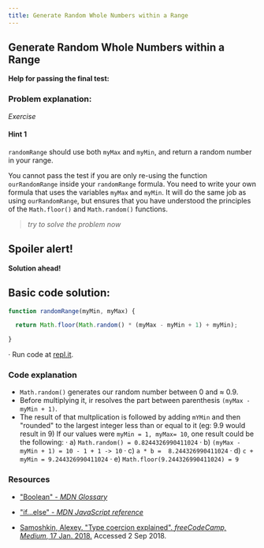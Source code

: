 ```yaml
---
title: Generate Random Whole Numbers within a Range
---
```

## Generate Random Whole Numbers within a Range

**Help for passing the final test:**


### Problem explanation:
_Exercise_

#### Hint 1
`randomRange` should use both `myMax` and `myMin`, and return a random number in your range.

You cannot pass the test if you are only re-using the function `ourRandomRange` inside your `randomRange` formula. You need to write your own formula that uses the variables `myMax` and `myMin`. It will do the same job as using `ourRandomRange`, but ensures that you have understood the principles of the `Math.floor()` and `Math.random()` functions.
> _try to solve the problem now_


## Spoiler alert!

**Solution ahead!**

## Basic code solution:

```javascript
function randomRange(myMin, myMax) {

  return Math.floor(Math.random() * (myMax - myMin + 1) + myMin);

}
```
·  Run code at [repl.it](https://repl.it/@AdrianSkar/Basic-JS-Random-whole-numbers-within-range).

### Code explanation
- `Math.random()` generates our random number between 0 and ≈ 0.9.
- Before multiplying it, ir resolves the part between parenthesis `(myMax - myMin + 1)`.
- The result of that multplication is followed by adding `mYMin` and then "rounded" to the largest integer less than or equal to it (eg: 9.9 would result in 9)
If our values were `myMin = 1, myMax= 10`, one result could be the following:
· a) `Math.random() = 0.8244326990411024`
· b) `(myMax - myMin + 1) = 10 - 1 + 1 -> 10`
· c) `a * b =  8.244326990411024`
· d) `c + myMin = 9.244326990411024`
· e) `Math.floor(9.244326990411024) = 9`


### Resources
- ["Boolean" - *MDN Glossary*](https://developer.mozilla.org/en-US/docs/Glossary/Boolean)

- ["if...else" - *MDN JavaScript reference*](https://developer.mozilla.org/en-US/docs/Web/JavaScript/Reference/Statements/if...else)

- [Samoshkin, Alexey. "Type coercion explained". *freeCodeCamp, Medium*, 17 Jan. 2018.](https://medium.freecodecamp.org/js-type-coercion-explained-27ba3d9a2839) Accessed 2 Sep 2018. 


<!--stackedit_data:
eyJoaXN0b3J5IjpbLTU4Nzk0ODAyMCwtODgzMDM3OTk4LDExMT
U1MjMwMiwxMDA5MzY3NjcwLC05MDQ1MzM3MDcsLTIxMjg0MTk1
ODQsMTcxODg4MTI0OSwtMTUxMTk5NTE0MiwxNTgwNTkyNTkxLD
E3MzQzNDIzNTRdfQ==
-->